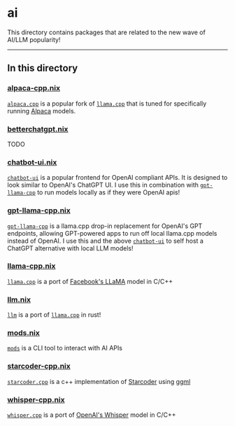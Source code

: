 # ai

This directory contains packages that are related to the new wave of AI/LLM popularity!

---

## In this directory

### [alpaca-cpp.nix](./alpaca-cpp.nix)

[`alpaca.cpp`](https://github.com/antimatter15/alpaca.cpp) is a popular fork of [`llama.cpp`](https://github.com/ggerganov/llama.cpp) that is tuned for specifically running [Alpaca](https://crfm.stanford.edu/2023/03/13/alpaca.html) models.

### [betterchatgpt.nix](./betterchatgpt.nix)

TODO

### [chatbot-ui.nix](./chatbot-ui.nix)

[`chatbot-ui`](https://github.com/mckaywrigley/chatbot-ui) is a popular frontend for OpenAI compliant APIs. It is designed to look similar to OpenAI's ChatGPT UI. I use this in combination with [`gpt-llama-cpp`](https://github.com/keldenl/gpt-llama.cpp) to run models locally as if they were OpenAI apis!

### [gpt-llama-cpp.nix](./gpt-llama-cpp.nix)

[`gpt-llama-cpp`](https://github.com/keldenl/gpt-llama.cpp) is a llama.cpp drop-in replacement for OpenAI's GPT endpoints, allowing GPT-powered apps to run off local llama.cpp models instead of OpenAI. I use this and the above [`chatbot-ui`](https://github.com/mckaywrigley/chatbot-ui) to self host a ChatGPT alternative with local LLM models!

### [llama-cpp.nix](./llama-cpp.nix)

[`llama.cpp`](https://github.com/ggerganov/llama.cpp) is a port of [Facebook's LLaMA](https://ai.facebook.com/blog/large-language-model-llama-meta-ai/) model in C/C++

### [llm.nix](./llm.nix)

[`llm`](https://github.com/rustformers/llm) is a port of [`llama.cpp`](https://github.com/ggerganov/llama.cpp) in rust!

### [mods.nix](./mods.nix)

[`mods`](https://github.com/charmbracelet/mods) is a CLI tool to interact with AI APIs

### [starcoder-cpp.nix](./starcoder-cpp.nix)

[`starcoder.cpp`](https://github.com/bigcode-project/starcoder.cpp) is a c++ implementation of [Starcoder](https://huggingface.co/blog/starcoder) using [ggml](https://github.com/ggerganov/ggml)

### [whisper-cpp.nix](./whisper-cpp.nix)

[`whisper.cpp`](https://github.com/ggerganov/whisper.cpp) is a port of [OpenAI's Whisper](https://openai.com/research/whisperg) model in C/C++
